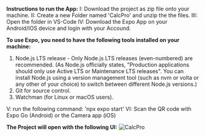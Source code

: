 **Instructions to run the App:**
I: Download the project as zip file onto your machine.
II: Create a new Folder named 'CalcPro' and unzip the the files.
III: Open the folder in VS-Code
IV: Download the Expo App on your Android/IOS device and login with your Accound.

**To use Expo, you need to have the following tools installed on your machine:**

1. Node.js LTS release - Only Node.js LTS releases (even-numbered) are recommended.
(As Node.js officially states, "Production applications should only use Active LTS or Maintenance LTS releases". 
You can install Node.js using a version management tool (such as nvm or volta or any other of your choice) to switch between different Node.js versions.)
2. Git for source control.
3. Watchman (for Linux or macOS users).

V: run the following command: 'npx expo start'
VI: Scan the QR code with Expo Go (Android) or the Camera app (iOS)


**The Project will open with the following UI:**
![CalcPro](https://github.com/gyroneuron/CalcPro/assets/115208326/5eba0e56-7c2f-438c-a884-12b2d6743aec)
